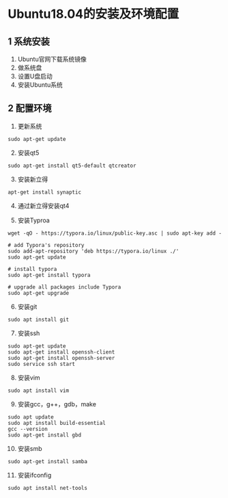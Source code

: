 # Ubuntu18.04的安装及环境配置   

## 1 系统安装    
1. Ubuntu官网下载系统镜像   
2. 做系统盘      
3. 设置U盘启动    
4. 安装Ubuntu系统   


## 2 配置环境    
1. 更新系统   
```shell
sudo apt-get update
```

2. 安装qt5   
```shell
sudo apt-get install qt5-default qtcreator
```

3. 安装新立得  
```shell
apt-get install synaptic
```

4. 通过新立得安装qt4    

5. 安装Typroa   
```shell
wget -qO - https://typora.io/linux/public-key.asc | sudo apt-key add -

# add Typora's repository  
sudo add-apt-repository 'deb https://typora.io/linux ./'
sudo apt-get update

# install typora  
sudo apt-get install typora

# upgrade all packages include Typora
sudo apt-get upgrade
```

6. 安装git   
```shell
sudo apt install git
```

7. 安装ssh   
```shell 
sudo apt-get update  
sudo apt-get install openssh-client 
sudo apt-get install openssh-server 
sudo service ssh start  
```

8. 安装vim   

```shell
sudo apt install vim
```

9. 安装gcc，g++，gdb，make   
```shell
sudo apt update
sudo apt install build-essential
gcc --version
sudo apt-get install gbd 
```

10. 安装smb   

```shell
sudo apt-get install samba  
```

11. 安装ifconfig   

```shell
sudo apt install net-tools
```

